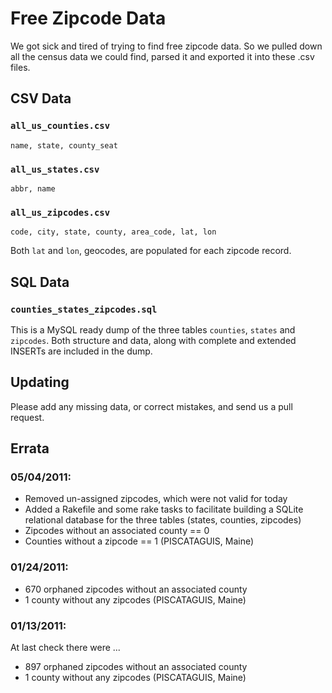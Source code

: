 # Free Zipcode Data

We got sick and tired of trying to find free zipcode data.  So we pulled down all the census data we could find, parsed it and exported it into these .csv files.

## CSV Data

### `all_us_counties.csv`
    name, state, county_seat

### `all_us_states.csv`
    abbr, name

### `all_us_zipcodes.csv`
    code, city, state, county, area_code, lat, lon
    
Both `lat` and `lon`, geocodes, are populated for each zipcode record.

## SQL Data

### `counties_states_zipcodes.sql`

This is a MySQL ready dump of the three tables `counties`, `states` and `zipcodes`.  Both structure and data, along with complete and extended INSERTs are included in the dump.

## Updating

Please add any missing data, or correct mistakes, and send us a pull request.

## Errata

### 05/04/2011:

* Removed un-assigned zipcodes, which were not valid for today
* Added a Rakefile and some rake tasks to facilitate building a SQLite relational database for the three tables (states, counties, zipcodes)
* Zipcodes without an associated county == 0
* Counties without a zipcode == 1 (PISCATAGUIS, Maine)

### 01/24/2011:

* 670 orphaned zipcodes without an associated county
* 1 county without any zipcodes (PISCATAGUIS, Maine)

### 01/13/2011:

At last check there were ...

* 897 orphaned zipcodes without an associated county
* 1 county without any zipcodes (PISCATAGUIS, Maine)
